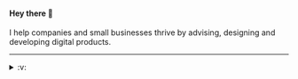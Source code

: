 <h4>Hey there 👋</h4>
<p>I help companies and small businesses thrive by advising, designing and developing digital products.</p>
<hr />
<details>
  <summary>:v:</summary>
  <br />
  <ul>
    <li>I work as a software developer at <a href="https://kiron.ngo/">Kiron</a> where I focus on product foundations and API</li>
    <li>I built <a href="https://heypolls.com/">Hey, Polls!</a> to make voting easy and engaging; I made a couple of notes <a href="https://danijelgrabez.com/blog/heypolls">on my blog</a> about it</li>
    <li>I am currently working on a tool that provides an option to integrate a feedback widget to any blog or website. Coming soon to a browser near you.</li>
  </ul>
</details>

